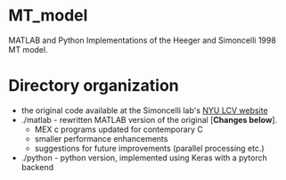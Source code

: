 # MT_model
MATLAB and Python Implementations of the Heeger and Simoncelli 1998 MT model. 

# Directory organization
- the original code available at the Simoncelli lab's [NYU LCV website](https://www.cns.nyu.edu/~lcv/MTmodel/)
- ./matlab - rewritten MATLAB version of the original [**Changes below**].
    - MEX c programs updated for contemporary C
    - smaller performance enhancements
    - suggestions for future improvements (parallel processing etc.)
- ./python - python version, implemented using Keras with a pytorch backend
